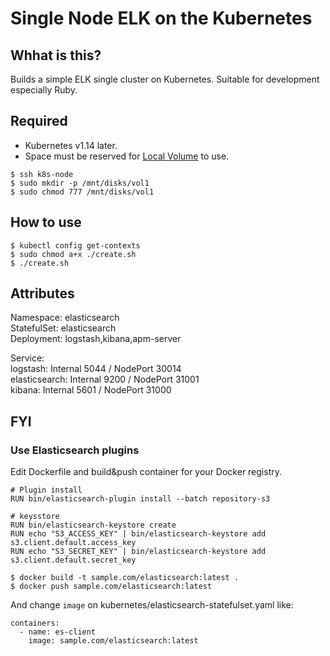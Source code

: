 # Single Node ELK on the Kubernetes
## Whhat is this?
Builds a simple ELK single cluster on Kubernetes.
Suitable for development especially Ruby.

## Required
- Kubernetes v1.14 later.
- Space must be reserved for [Local Volume](https://kubernetes.io/blog/2019/04/04/kubernetes-1.14-local-persistent-volumes-ga/) to use.

```
$ ssh k8s-node
$ sudo mkdir -p /mnt/disks/vol1
$ sudo chmod 777 /mnt/disks/vol1
```

## How to use

```
$ kubectl config get-contexts
$ sudo chmod a+x ./create.sh
$ ./create.sh
```

## Attributes
Namespace: elasticsearch  
StatefulSet: elasticsearch  
Deployment: logstash,kibana,apm-server  

Service:  
  logstash:      Internal 5044 / NodePort 30014  
  elasticsearch: Internal 9200 / NodePort 31001  
  kibana:        Internal 5601 / NodePort 31000  


## FYI
### Use Elasticsearch plugins  

Edit Dockerfile and build&push container for your Docker registry.

```
# Plugin install
RUN bin/elasticsearch-plugin install --batch repository-s3

# keysstore
RUN bin/elasticsearch-keystore create
RUN echo "S3_ACCESS_KEY" | bin/elasticsearch-keystore add s3.client.default.access_key
RUN echo "S3_SECRET_KEY" | bin/elasticsearch-keystore add s3.client.default.secret_key
```

```
$ docker build -t sample.com/elasticsearch:latest .
$ docker push sample.com/elasticsearch:latest
```

And change `image` on kubernetes/elasticsearch-statefulset.yaml like:
```
containers:
  - name: es-client
    image: sample.com/elasticsearch:latest
```

